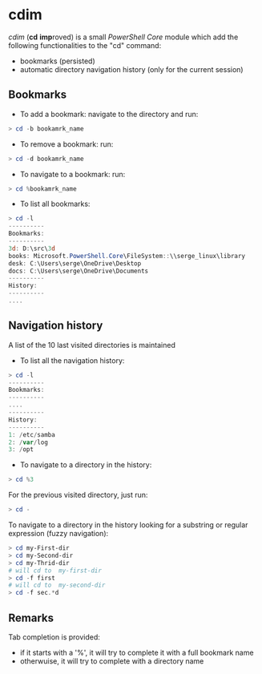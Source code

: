 # cdim 

*cdim* (**cd** **imp**roved) is a small *PowerShell Core* module which add the following functionalities to the "cd" command:
- bookmarks (persisted)
- automatic directory navigation history (only for the current session)

## Bookmarks
- To add a bookmark: navigate to the directory and run:
```powershell
> cd -b bookamrk_name
```
- To remove a bookmark: run:
```powershell
> cd -d bookamrk_name
```
- To navigate to a bookmark: run:
```powershell
> cd %bookamrk_name
```
- To list all bookmarks:
```powershell
> cd -l
----------
Bookmarks:
----------
3d: D:\src\3d
books: Microsoft.PowerShell.Core\FileSystem::\\serge_linux\library
desk: C:\Users\serge\OneDrive\Desktop
docs: C:\Users\serge\OneDrive\Documents
----------
History:
----------
....
```

## Navigation history
A list of the 10 last visited directories is maintained
- To list all the navigation history:
```powershell
> cd -l
----------
Bookmarks:
----------
....
----------
History:
----------
1: /etc/samba
2: /var/log
3: /opt
```
- To navigate to a directory in the history:
```powershell
> cd %3
```
For the previous visited directory, just run:
```powershell
> cd -
```
To navigate to a directory in the history looking for a substring or regular expression (fuzzy navigation):
```powershell
> cd my-First-dir
> cd my-Second-dir
> cd my-Thrid-dir
# will cd to  my-first-dir
> cd -f first
# will cd to  my-second-dir
> cd -f sec.*d
```

## Remarks
Tab completion is provided:
- if it starts with a '%', it will try to complete it with a full bookmark name
- otherwuise, it will try to complete with a directory name
